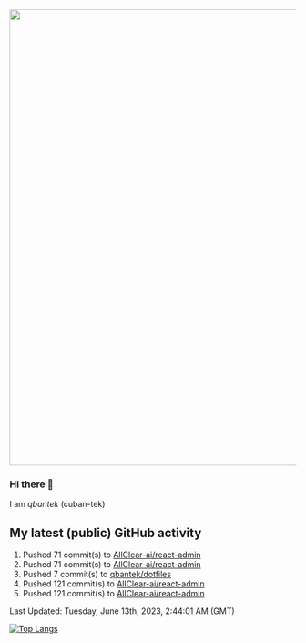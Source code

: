 <img src="https://user-images.githubusercontent.com/1090192/231227350-b13c0797-9e41-42a4-ab5c-d0e234d2a3d2.png" width="800px" />

### Hi there 👋

I am *qbantek* (cuban-tek)

<!--
**qbantek/qbantek** is a ✨ _special_ ✨ repository because its `README.md` (this file) appears on your GitHub profile.

Here are some ideas to get you started:

- 🔭 I’m currently working on ...
- 🌱 I’m currently learning ...
- 👯 I’m looking to collaborate on ...
- 🤔 I’m looking for help with ...
- 💬 Ask me about ...
- 📫 How to reach me: ...
- 😄 Pronouns: ...
- ⚡ Fun fact: ...
-->

## My latest (public) GitHub activity
<!--RECENT_ACTIVITY:start-->
1. Pushed 71 commit(s) to [AllClear-ai/react-admin](https://github.com/AllClear-ai/react-admin)<br>
2. Pushed 71 commit(s) to [AllClear-ai/react-admin](https://github.com/AllClear-ai/react-admin)<br>
3. Pushed 7 commit(s) to [qbantek/dotfiles](https://github.com/qbantek/dotfiles)<br>
4. Pushed 121 commit(s) to [AllClear-ai/react-admin](https://github.com/AllClear-ai/react-admin)<br>
5. Pushed 121 commit(s) to [AllClear-ai/react-admin](https://github.com/AllClear-ai/react-admin)<br>
<!--RECENT_ACTIVITY:end-->

<!--RECENT_ACTIVITY:last_update-->
Last Updated: Tuesday, June 13th, 2023, 2:44:01 AM (GMT)
<!--RECENT_ACTIVITY:last_update_end-->


[![Top Langs](https://github-readme-stats.vercel.app/api/top-langs/?username=qbantek&langs_count=10&hide_progress=true)](https://github.com/anuraghazra/github-readme-stats)
